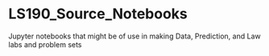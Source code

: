 # LS190_Source_Notebooks
Jupyter notebooks that might be of use in making Data, Prediction, and Law labs and problem sets
